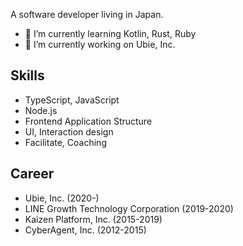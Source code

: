 A software developer living in Japan.

- 🌱 I’m currently learning Kotlin, Rust, Ruby
- 🔭 I’m currently working on Ubie, Inc.

## Skills

- TypeScript, JavaScript
- Node.js
- Frontend Application Structure
- UI, Interaction design
- Facilitate, Coaching

## Career

- Ubie, Inc. (2020-)
- LINE Growth Technology Corporation (2019-2020)
- Kaizen Platform, Inc. (2015-2019)
- CyberAgent, Inc. (2012-2015)
